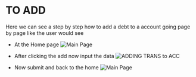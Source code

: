 # TO ADD

Here we can see a step by step how to add a debt to a account going page by page like the user would see 

* At the Home page
![Main Page](https://user-images.githubusercontent.com/123515727/231375700-97ac35af-0de9-482b-9558-e8e1d7fe6a8b.jpg)

* After clicking the add now input the data 
![ADDING TRANS to  ACC](https://user-images.githubusercontent.com/123515727/231376436-b07e8e29-66c3-4f67-9eaf-246dfe4bc3b7.jpg)

* Now submit and back to the home
![Main Page](https://user-images.githubusercontent.com/123515727/231375700-97ac35af-0de9-482b-9558-e8e1d7fe6a8b.jpg)
